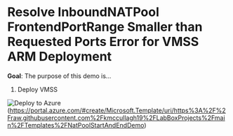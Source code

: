 # Resolve InboundNATPool FrontendPortRange Smaller than Requested Ports Error for VMSS ARM Deployment 

**Goal**: The purpose of this demo is...

1. Deploy VMSS 

![Deploy to Azure](https://aka.ms/deploytoazurebutton)(https://portal.azure.com/#create/Microsoft.Template/uri/https%3A%2F%2Fraw.githubusercontent.com%2Fkmccullagh19%2FLabBoxProjects%2Fmain%2FTemplates%2FNatPoolStartAndEndDemo)

